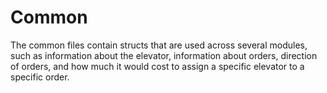 Common
============
The common files contain structs that are used across several modules, such as information about the elevator, information about orders, direction of orders, and how much it would cost to assign a specific elevator to a specific order.